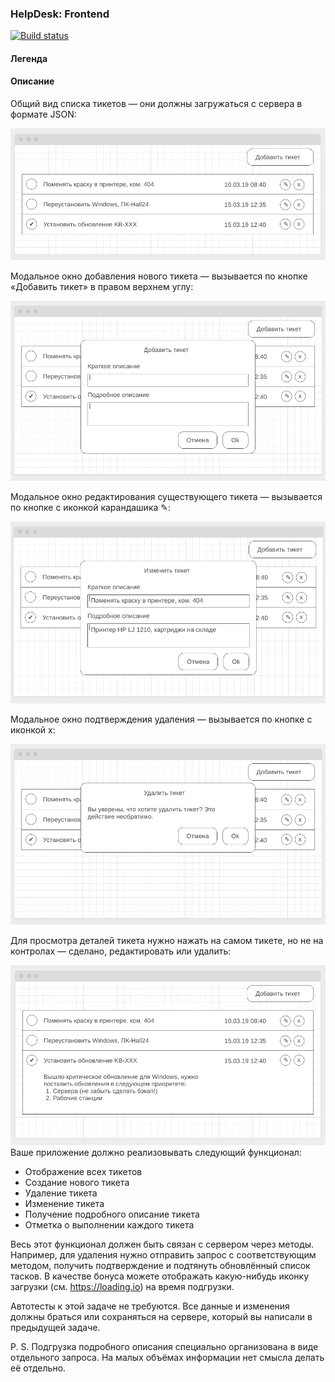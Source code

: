 ### HelpDesk: Frontend

[![Build status](https://ci.appveyor.com/api/projects/status/3elmty4kl7rh1r4k/branch/main?svg=true)](https://ci.appveyor.com/project/marinaustinovich/ahj-homeworks-http-helpdesk-front/branch/main)
#### Легенда

#### Описание

Общий вид списка тикетов — они должны загружаться с сервера в формате JSON:

![](./src/img/helpdesk.png)

Модальное окно добавления нового тикета — вызывается по кнопке «Добавить тикет» в правом верхнем углу:

![](./src/img/helpdesk-2.png)

Модальное окно редактирования существующего тикета — вызывается по кнопке с иконкой карандашика ✎:

![](./src/img/helpdesk-3.png)

Модальное окно подтверждения удаления — вызывается по кнопке с иконкой x:

![](./src/img/helpdesk-4.png)

Для просмотра деталей тикета нужно нажать на самом тикете, но не на контролах — сделано, редактировать или удалить:

![](./src/img/helpdesk-5.png)
Ваше приложение должно реализовывать следующий функционал:
* Отображение всех тикетов
* Создание нового тикета
* Удаление тикета
* Изменение тикета
* Получение подробного описание тикета
* Отметка о выполнении каждого тикета

Весь этот функционал должен быть связан с сервером через методы. Например, для удаления нужно отправить запрос с соответствующим методом, получить подтверждение и подтянуть обновлённый список тасков. 
В качестве бонуса можете отображать какую-нибудь иконку загрузки (см. https://loading.io) на время подгрузки.

Автотесты к этой задаче не требуются. Все данные и изменения должны браться или сохраняться на сервере, который вы написали в предыдущей задаче.

P. S. Подгрузка подробного описания специально организована в виде отдельного запроса. На малых объёмах информации нет смысла делать её отдельно.
